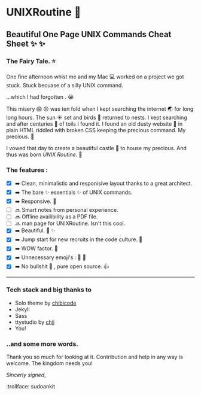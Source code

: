 # UNIXRoutine :arrows_counterclockwise:

Beautiful One Page UNIX Commands Cheat Sheet :sparkles: :sparkles:
---

### The Fairy Tale. :star:
One fine afternoon whist me and my Mac :computer: worked on a project we got stuck. 
Stuck becuase of a silly UNIX command. 

...which I had forgotten . :sob:

This misery :scream: :rage: was ten fold when I kept searching the internet :earth_asia: for long long hours. The sun :sunny: set 
and birds :chicken: returned to nests.
I kept searching and after centuries :date: of toils I found it. I found an old dusty website :page_with_curl: in plain HTML riddled with broken CSS 
keeping the precious command. My precious. :ring:

I vowed that day to create a beautiful castle :european_castle: to house my precious. And thus was born *UNIX Routine*. :arrows_counterclockwise:

### The features :

- [x] :arrow_right: Clean, minimalistic and responisive layout thanks to a great architect. 
- [x] :arrow_right: The bare :sparkles: essentials :sparkles: of UNIX commands. 
- [x]  :arrow_right: Responsive. :tada:
- [ ] :soon: Smart notes from personal experience.
- [ ] :soon: Offline availibility as a PDF file.
- [ ] :soon: man page for UNIXRoutine. Isn't this cool.
- [x] :arrow_right: Beautiful. :sparkling_heart: :sparkles:
- [x] :arrow_right: Jump start for new recruits in the code culture. :star2:
- [x] :arrow_right: WOW factor. :tada:
- [x] :arrow_right: Unnecessary emoji's : :sheep: :dash:
- [x] :arrow_right: No bullshit :shit: , pure open source. :thumbsup:

---

### Tech stack and big thanks to

- Solo theme by [chibicode](https://github.com/chibicode)
- Jekyll 
- Sass
- ttystudio by [chjj](https://github.com/chjj)
- You!


### ..and some more words.

Thank you so much for looking at it. Contribution and help in any way is welcome. The kingdom needs you!

_Sincerly signed_,

:trollface: sudoankit
